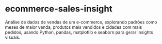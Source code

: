 # ecommerce-sales-insight
 Análise de dados de vendas de um e-commerce, explorando padrões como meses de maior venda, produtos mais vendidos e cidades com mais pedidos, usando Python, pandas, matplotlib e seaborn para gerar insights visuais.
